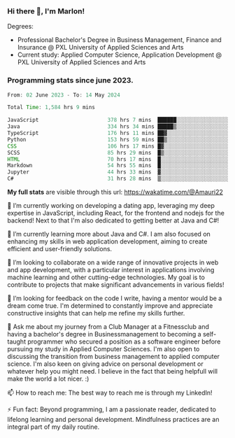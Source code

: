 
### Hi there 👋, I'm Marlon!

Degrees: 
- Professional Bachelor's Degree in Business Management, Finance and Insurance @ PXL University of Applied Sciences and Arts
- Current study: Applied Computer Science, Application Development @ PXL University of Applied Sciences and Arts

### Programming stats since june 2023.
<!--START_SECTION:waka-->

```java
From: 02 June 2023 - To: 14 May 2024

Total Time: 1,584 hrs 9 mins

JavaScript                      378 hrs 7 mins  ██████░░░░░░░░░░░░░░░░░░░   23.75 %
Java                            334 hrs 34 mins █████▒░░░░░░░░░░░░░░░░░░░   21.02 %
TypeScript                      176 hrs 11 mins ██▓░░░░░░░░░░░░░░░░░░░░░░   11.07 %
Python                          153 hrs 59 mins ██▒░░░░░░░░░░░░░░░░░░░░░░   09.67 %
CSS                             106 hrs 17 mins █▓░░░░░░░░░░░░░░░░░░░░░░░   06.68 %
SCSS                            85 hrs 29 mins  █▒░░░░░░░░░░░░░░░░░░░░░░░   05.37 %
HTML                            70 hrs 17 mins  █░░░░░░░░░░░░░░░░░░░░░░░░   04.41 %
Markdown                        54 hrs 55 mins  █░░░░░░░░░░░░░░░░░░░░░░░░   03.45 %
Jupyter                         44 hrs 33 mins  ▓░░░░░░░░░░░░░░░░░░░░░░░░   02.80 %
C#                              31 hrs 28 mins  ▒░░░░░░░░░░░░░░░░░░░░░░░░   01.98 %
```

<!--END_SECTION:waka-->
**My full stats** are visible through this url: https://wakatime.com/@Amauri22



🔭 I’m currently working on developing a dating app, leveraging my deep expertise in JavaScript, including React, for the frontend and nodejs for the backend! Next to that I'm also dedicated to getting better at Java and C#!

🌱 I’m currently learning more about Java and C#. I am also focused on enhancing my skills in web application development, aiming to create efficient and user-friendly solutions.

👯 I’m looking to collaborate on a wide range of innovative projects in web and app development, with a particular interest in applications involving machine learning and other cutting-edge technologies. My goal is to contribute to projects that make significant advancements in various fields!

🤔 I’m looking for feedback on the code I write, having a mentor would be a dream come true. I'm determined to constantly improve and appreciate constructive insights that can help me refine my skills further.

💬 Ask me about my journey from a Club Manager at a Fitnessclub and having a bachelor's degree in Businessmanagement to becoming a self-taught programmer who secured a position as a software engineer before pursuing my study in Applied Computer Sciences. I'm also open to discussing the transition from business management to applied computer science. I'm also keen on giving advice on personal development or whatever help you might need. I believe in the fact that being helpfull will make the world a lot nicer. :)

📫 How to reach me: The best way to reach me is through my LinkedIn!

⚡ Fun fact: Beyond programming, I am a passionate reader, dedicated to lifelong learning and personal development. Mindfulness practices are an integral part of my daily routine.


